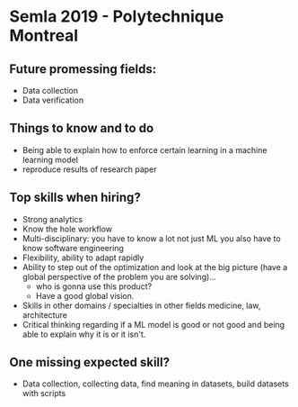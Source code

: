 # Semla 2019 - Polytechnique Montreal

## Future promessing fields:

- Data collection 
- Data verification
  
## Things to know and to do 

- Being able to explain how to enforce certain learning in a machine learning model
- reproduce results of research paper

## Top skills when hiring? 

- Strong analytics
- Know the hole workflow
- Multi-disciplinary: you have to know a lot not just ML you also have to know software engineering
- Flexibility, ability to adapt rapidly
- Ability to step out of the optimization and look at the big picture (have a global perspective of the problem you are solving)... 
  - who is gonna use this product? 
  - Have a good global vision.
- Skills in other domains / specialties in other fields medicine, law, architecture
- Critical thinking regarding if a ML model is good or not good and being able to explain why it is or it isn't.

## One missing expected skill?

- Data collection, collecting data, find meaning in datasets, build datasets with scripts
